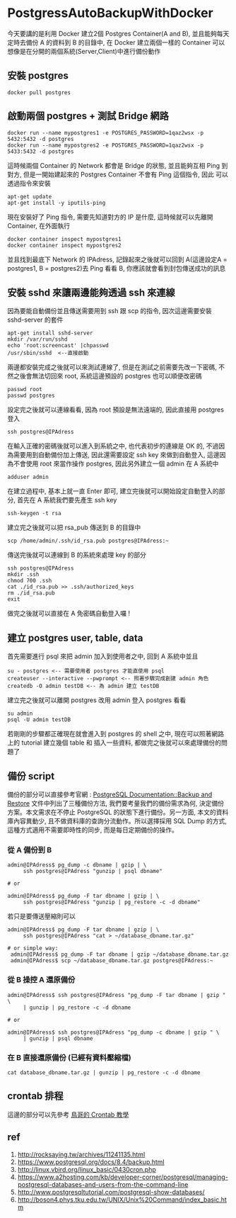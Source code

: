 # PostgressAutoBackupWithDocker

今天要講的是利用 Docker 建立2個 Postgres Container(A and B), 並且能夠每天定時去備份 A 的資料到 B 的目錄中, 在 Docker 建立兩個一樣的 Container
可以想像是在分開的兩個系統(Server,Client)中進行備份動作

## 安裝 postgres

```
docker pull postgres
```

## 啟動兩個 postgres + 測試 Bridge 網路

```
docker run --name mypostgres1 -e POSTGRES_PASSWORD=1qaz2wsx -p 5432:5432 -d postgres
docker run --name mypostgres2 -e POSTGRES_PASSWORD=1qaz2wsx -p 5433:5432 -d postgres
```
這時候兩個 Container 的 Network 都會是 Bridge 的狀態, 並且能夠互相 Ping 到對方, 但是一開始建起來的 Postgres Container 不會有 Ping 這個指令, 因此
可以透過指令來安裝
```
apt-get update
apt-get install -y iputils-ping
```
現在安裝好了 Ping 指令, 需要先知道對方的 IP 是什麼, 這時候就可以先離開 Container, 在外面執行
```
docker container inspect mypostgres1
docker container inspect mypostgres2
```
並且找到最底下 Network 的 IPAdress, 記錄起來之後就可以回到 A(這邊設定A = postgres1, B = postgres2)去 Ping 看看 B, 你應該就會看到封包傳送成功的訊息

## 安裝 sshd 來讓兩邊能夠透過 ssh 來連線

因為要能自動備份並且傳送需要用到 ssh 跟 scp 的指令, 因次這邊需要安裝 sshd-server 的套件
```
apt-get install sshd-server
mkdir /var/run/sshd
echo 'root:screencast' |chpasswd
/usr/sbin/sshd  <--直接啟動
```
兩邊都安裝完成之後就可以來測試連線了, 但是在測試之前需要先改一下密碼, 不然之後會無法切回來 root, 系統這邊預設的 postgres 也可以順便改密碼
```
passwd root
passwd postgres
```
設定完之後就可以連線看看, 因為 root 預設是無法遠端的, 因此直接用 postgres 登入
```
ssh postgres@IPAdress
```
在輸入正確的密碼後就可以進入到系統之中, 也代表初步的連線是 OK 的, 不過因為需要用到自動備份加上傳送, 因此還需要設定 ssh key 來做到自動登入,
這邊因為不會使用 root 來當作操作 postgres, 因此另外建立一個 admin 在 A 系統中
```
adduser admin
```
在建立過程中, 基本上就一直 Enter 即可, 建立完後就可以開始設定自動登入的部分, 首先在 A 系統我們要先產生 ssh key
```
ssh-keygen -t rsa
```
建立完之後就可以把 rsa_pub 傳送到 B 的目錄中
```
scp /home/admin/.ssh/id_rsa.pub postgres@IPAdress:~
```
傳送完後就可以連線到 B 的系統來處理 key 的部分
```
ssh postgres@IPAdress
mkdir .ssh
chmod 700 .ssh
cat ./id_rsa.pub >> .ssh/authorized_keys
rm ./id_rsa.pub
exit
```
做完之後就可以直接在 A 免密碼自動登入囉 !

## 建立 postgres user, table, data

首先需要進行 psql 來把 admin 加入到使用者之中, 回到 A 系統中並且
```
su - postgres <-- 需要使用者 postgres 才能直使用 psql
createuser --interactive --pwprompt <-- 照著步驟完成創建 admin 角色
createdb -O admin testDB <-- 為 admin 建立 testDB
```
建立完之後就可以離開 postgres 改用 admin 登入 postgres 看看
```
su admin
psql -U admin testDB
```
若剛剛的步驟都正確現在就會進入到 postgres 的 shell 之中, 現在可以照著網路上的 tutorial 建立幾個 table 和 插入一些資料, 都做完之後就可以來處理備份的問題了

## 備份 script

備份的部分可以直接參考官網 : [PostgreSQL Documentation::Backup and Restore](https://www.postgresql.org/docs/8.4/backup.html)
文件中列出了三種備份方法, 我們要考量我們的備份需求為何, 決定備份方案。本文需求在不停止 PostgreSQL 的狀態下進行備份。另一方面, 本文的資料庫內容異動少, 且不做資料庫的查詢分流動作。所以選擇採用 SQL Dump 的方式, 這種方式適用不需要即時性的同步, 而是每日定期備份的操作。

### 從 A 備份到 B
```
admin@IPAdress$ pg_dump -c dbname | gzip | \
     ssh postgres@IPAdress "gunzip | psql dbname"

# or

admin@IPAdress$ pg_dump -F tar dbname | gzip | \
     ssh postgres@IPAdress "gunzip | pg_restore -c -d dbname"
```
若只是要傳送壓縮則可以
```
admin@IPAdress$ pg_dump -F tar dbname | gzip | \
     ssh postgres@IPAdress "cat > ~/database_dbname.tar.gz"

# or simple way:
 admin@IPAdress$ pg_dump -F tar dbname | gzip ~/database_dbname.tar.gz
 admin@IPAdress$ scp ~/database_dbname.tar.gz postgres@IPAdress:~
```
### 從 B 操控 A 還原備份
```
admin@IPAdress$ ssh postgres@IPAdress "pg_dump -F tar dbname | gzip " \
     | gunzip | pg_restore -c -d dbname

# or

admin@IPAdress$ ssh postgres@IPAdress "pg_dump -c dbname | gzip " \
     | gunzip | psql dbname
```
### 在 B 直接還原備份 (已經有資料壓縮檔)
```
cat database_dbname.tar.gz | gunzip | pg_restore -c -d dbname
```
## crontab 排程

這邊的部分可以先參考 [鳥哥的 Crontab 教學](http://linux.vbird.org/linux_basic/0430cron.php)

## ref

1. http://rocksaying.tw/archives/11241135.html
2. https://www.postgresql.org/docs/8.4/backup.html
3. http://linux.vbird.org/linux_basic/0430cron.php
4. https://www.a2hosting.com/kb/developer-corner/postgresql/managing-postgresql-databases-and-users-from-the-command-line
5. http://www.postgresqltutorial.com/postgresql-show-databases/
6. http://boson4.phys.tku.edu.tw/UNIX/Unix%20Command/index_basic.htm
